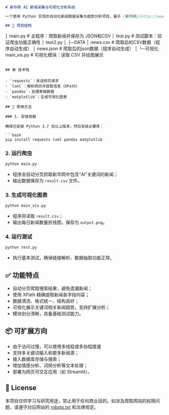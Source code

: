 

```markdown
# 新华网 AI 新闻采集与可视化分析系统

一个使用 Python 实现的自动化新闻数据采集与趋势分析项目，基于 [新华网](http://www.xinhuanet.com) 的关键词搜索结果，爬取“AI”相关新闻，提取标题、时间、来源和正文内容，并进行数据清洗与可视化展示。

## 📌 项目结构

```
   
│  main.py          # 主程序：爬取新闻并保存为 JSON和CSV
│  test.py          # 测试脚本：验证爬虫功能正确性
│  test2.py
│
├─DATA
│      news.csv     # 爬取后的CSV数据（程序自动生成）
│      news.json    # 爬取后的json数据（程序自动生成）
│
└─可视化
        main_vis.py  # 可视化模块：读取 CSV 并绘图展示




````

## 🛠️ 技术栈

- `requests`：发送网页请求
- `lxml`：解析网页并提取信息（XPath）
- `pandas`：处理表格数据
- `matplotlib`：生成可视化图表

## 🚀 使用方法

### 1. 安装依赖

确保已安装 Python 3.7 及以上版本，然后安装必要库：

```bash
pip install requests lxml pandas matplotlib
````

### 2. 运行爬虫

```bash
python main.py
```

* 程序会自动分页抓取新华网中包含“AI”关键词的新闻；
* 输出数据保存为 `result.csv` 文件。

### 3. 生成可视化图表

```bash
python main_vis.py
```

* 程序将读取 `result.csv`；
* 输出每日新闻数量折线图，保存为 `output.png`。

### 4. 运行测试

```bash
python test.py
```

* 执行基本测试，确保链接解析、数据抽取功能正常。


## ✅ 功能特点

* 自动分页爬取搜索结果，避免遗漏新闻；
* 使用 XPath 精确提取新闻各字段内容；
* 数据清洗、格式统一、结构良好；
* 可视化展示关键词相关新闻趋势，支持扩展分析；
* 模块划分清晰，具备基础测试能力。

## 📦 可扩展方向

* 由于访问过慢，可以使用多线程或多协程提速
* 支持多关键词输入和更多新闻源；
* 接入数据库存储与搜索；
* 增加情感分析、词频分析等文本处理；
* 部署为网页可交互应用（如 Streamlit）。

## 📄 License

本项目仅供学习与研究用途，禁止用于任何商业目的。如涉及爬取网站的权限问题，请遵守对应网站的 [robots.txt](http://www.xinhuanet.com/robots.txt) 和法律规定。

